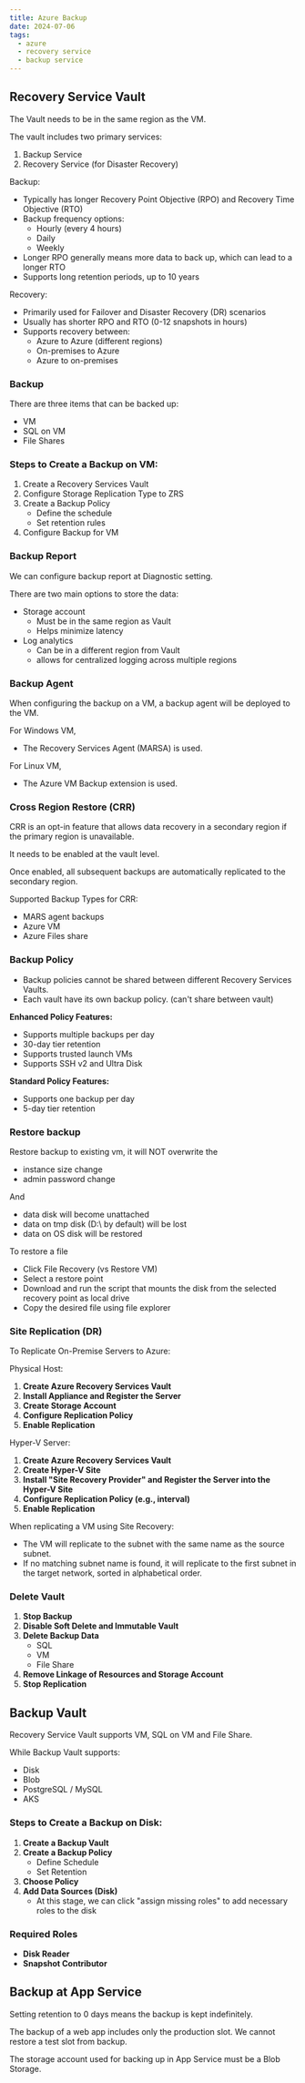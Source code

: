 ```yaml
---
title: Azure Backup
date: 2024-07-06
tags:
  - azure
  - recovery service
  - backup service
---
```


## Recovery Service Vault

The Vault needs to be in the same region as the VM.

The vault includes two primary services:
1. Backup Service
2. Recovery Service (for Disaster Recovery)

Backup:
- Typically has longer Recovery Point Objective (RPO) and Recovery Time Objective (RTO)
- Backup frequency options:
  - Hourly (every 4 hours)
  - Daily
  - Weekly
- Longer RPO generally means more data to back up, which can lead to a longer RTO
- Supports long retention periods, up to 10 years

Recovery:
- Primarily used for Failover and Disaster Recovery (DR) scenarios
- Usually has shorter RPO and RTO (0-12 snapshots in hours)
- Supports recovery between:
  - Azure to Azure (different regions)
  - On-premises to Azure
  - Azure to on-premises

### Backup

There are three items that can be backed up:

- VM
- SQL on VM
- File Shares

### Steps to Create a Backup on VM:

1. Create a Recovery Services Vault
2. Configure Storage Replication Type to ZRS
3. Create a Backup Policy
   - Define the schedule
   - Set retention rules
4. Configure Backup for VM

### Backup Report

We can configure backup report at Diagnostic setting.

There are two main options to store the data:
- Storage account 
  - Must be in the same region as Vault
  - Helps minimize latency
- Log analytics 
  - Can be in a different region from Vault
  - allows for centralized logging across multiple regions

### Backup Agent 

When configuring the backup on a VM, a backup agent will be deployed to the VM.

For Windows VM,
- The Recovery Services Agent (MARSA) is used.

For Linux VM,
- The Azure VM Backup extension is used.

### Cross Region Restore (CRR)

CRR is an opt-in feature that allows data recovery in a secondary region if the primary region is unavailable.

It needs to be enabled at the vault level.

Once enabled, all subsequent backups are automatically replicated to the secondary region.

Supported Backup Types for CRR:
- MARS agent backups
- Azure VM
- Azure Files share

### Backup Policy

- Backup policies cannot be shared between different Recovery Services Vaults.
- Each vault have its own backup policy. (can't share between vault)

**Enhanced Policy Features:**
- Supports multiple backups per day
- 30-day tier retention
- Supports trusted launch VMs
- Supports SSH v2 and Ultra Disk

**Standard Policy Features:**
- Supports one backup per day
- 5-day tier retention

### Restore backup

Restore backup to existing vm, it will NOT overwrite the
- instance size change
- admin password change

And
- data disk will become unattached
- data on tmp disk (D:\ by default) will be lost
- data on OS disk will be restored

To restore a file
- Click File Recovery (vs Restore VM)
- Select a restore point
- Download and run the script that mounts the disk from the selected recovery point as local drive
- Copy the desired file using file explorer

### Site Replication (DR)

To Replicate On-Premise Servers to Azure:

Physical Host:
1. **Create Azure Recovery Services Vault**
2. **Install Appliance and Register the Server**
3. **Create Storage Account**
4. **Configure Replication Policy**
5. **Enable Replication**

Hyper-V Server:
1. **Create Azure Recovery Services Vault**
2. **Create Hyper-V Site**
3. **Install "Site Recovery Provider" and Register the Server into the Hyper-V Site**
4. **Configure Replication Policy (e.g., interval)**
5. **Enable Replication**

When replicating a VM using Site Recovery:

- The VM will replicate to the subnet with the same name as the source subnet.
- If no matching subnet name is found, it will replicate to the first subnet in the target network, sorted in alphabetical order.

### Delete Vault

1. **Stop Backup**
2. **Disable Soft Delete and Immutable Vault**
3. **Delete Backup Data**
   - SQL
   - VM
   - File Share
4. **Remove Linkage of Resources and Storage Account**
5. **Stop Replication**

## Backup Vault

Recovery Service Vault supports VM, SQL on VM and File Share.

While Backup Vault supports:
  - Disk
  - Blob
  - PostgreSQL / MySQL
  - AKS

### Steps to Create a Backup on Disk:

1. **Create a Backup Vault**
2. **Create a Backup Policy**
   - Define Schedule
   - Set Retention
3. **Choose Policy**
4. **Add Data Sources (Disk)**
   - At this stage, we can click "assign missing roles" to add necessary roles to the disk

### Required Roles
- **Disk Reader**
- **Snapshot Contributor**

## Backup at App Service

Setting retention to 0 days means the backup is kept indefinitely.

The backup of a web app includes only the production slot. We cannot restore a test slot from backup.

The storage account used for backing up in App Service must be a Blob Storage.